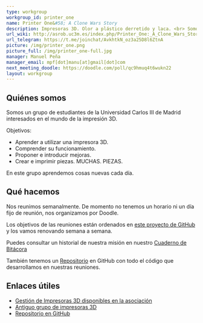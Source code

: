 ```yaml
---
type: workgroup
workgroup_id: printer_one
name: Printer One&#58; A Clone Wars Story
description: Impresoras 3D. Olor a plástico derretido y laca. <br> Somos un grupo de estudiantes de la Universidad Carlos III de Madrid interesados en el mundo de la impresión 3D.
url_wiki: http://asrob.uc3m.es/index.php/Printer_One:_A_Clone_Wars_Story
url_telegram: https://t.me/joinchat/AvkhtkN_oz3a25D8l6ZtnA
picture: /img/printer_one.png
picture_full: /img/printer_one-full.jpg
manager: Manuel Peña
manager_email: mpf[dot]manu[at]gmail[dot]com
next_meeting_doodle: https://doodle.com/poll/qc9hmuq4t6wukn22
layout: workgroup
---
```


<!--- Swap next_meeting and next_meeting_doodle here --->
<!--- next_meeting: Martes, 21/11/2017 de 19:00 a 21:00 en 1.0.B06 y también Miércoles, 22/11/2017 de 17:00 a 21:00 en 1.0.B06 --->
<!---  --->

## Quiénes somos

Somos un grupo de estudiantes de la Universidad Carlos III de Madrid interesados en el mundo de la impresión 3D.

Objetivos:

 * Aprender a utilizar una impresora 3D.
 * Comprender su funcionamiento.
 * Proponer e introducir mejoras.
 * Crear e imprimir piezas. MUCHAS. PIEZAS.

En este grupo aprendemos cosas nuevas cada día.

## Qué hacemos

Nos reunimos semanalmente. De momento no tenemos un horario ni un día fijo de reunión, nos organizamos por Doodle.

Los objetivos de las reuniones están ordenados en [este proyecto de GitHub](https://github.com/asrob-uc3m/impresoras-asrob/projects/1) y los vamos renovando semana a semana.

Puedes consultar un historial de nuestra misión en nuestro [Cuaderno de Bitácora](http://asrob.uc3m.es/index.php/Printer_One:_A_Clone_Wars_Story:_Cuaderno_de_Bitacora)

También tenemos un [Repositorio](https://github.com/asrob-uc3m/impresoras-asrob) en GitHub con todo el código que desarrollamos en nuestras reuniones.

## Enlaces útiles
 * [Gestión de Impresoras 3D disponibles en la asociación](http://asrob.uc3m.es/printers/)
 * [Antiguo grupo de impresoras 3D](http://asrob.uc3m.es/index.php/Impresora-3D_Open_Source)
 * [Repositorio en GitHub](https://github.com/asrob-uc3m/impresoras-asrob)
